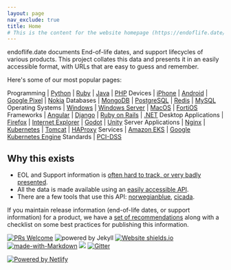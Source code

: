 ```yaml
---
layout: page
nav_exclude: true
title: Home
# This is the content for the website homepage (https://endoflife.date/)
---
```


endoflife.date documents End-of-life dates, and support lifecycles of various products. This project collates this data and presents it in an easily accessible format, with URLs that are easy to guess and remember.

Here's some of our most popular pages:

Programming           | [Python][python] | [Ruby][ruby] | [Java][java] | [PHP][php]
Devices               | [iPhone][iphone] | [Android][android] | [Google Pixel][pixel] | [Nokia][nokia]
Databases             | [MongoDB][mongodb] | [PostgreSQL][postgresql] | [Redis][redis] | [MySQL][mysql]
Operating Systems     | [Windows][windows] | [Windows Server][windows-server] | [MacOS][macos] | [FortiOS][fortios]
Frameworks            | [Angular][angular] | [Django][django] | [Ruby on Rails][rails] | [.NET][net]
Desktop Applications  | [Firefox][firefox] | [Internet Explorer][ie] | [Godot][godot] | [Unity][unity]
Server Applications   | [Nginx][nginx] | [Kubernetes][k8s] | [Tomcat][tomcat] | [HAProxy][haproxy]
Services              | [Amazon EKS][eks] | [Google Kubernetes Engine][gke]
Standards             | [PCI-DSS][pci-dss]

## Why this exists

- EOL and Support information is [often hard to track, or very badly presented](https://twitter.com/captn3m0/status/1110504412064239617).
- All the data is made available using an [easily accessible API](https://endoflife.date/docs/api).
- There are a few tools that use this API: [norwegianblue](https://github.com/hugovk/norwegianblue), [cicada](https://github.com/mcandre/cicada).

If you maintain release information (end-of-life dates, or support information) for a product, we have a [set of recommendations](/recommendations) along with a checklist on some best practices for publishing this information.

[![PRs Welcome](https://img.shields.io/badge/PRs-welcome-brightgreen.svg)](https://opensource.guide/how-to-contribute/#opening-a-pull-request) ![powered by Jekyll](https://img.shields.io/badge/powered_by-Jekyll-blue.svg) [![Website shields.io](https://img.shields.io/website-up-down-green-red/https/endoflife.date.svg)](https://endoflife.date/) [![made-with-Markdown](https://img.shields.io/badge/Made%20with-Markdown-1f425f.svg)](https://commonmark.org) [![](https://img.shields.io/badge/Hacktoberfest-Welcome-green)][hacktoberfest] [![Gitter](https://img.shields.io/badge/chat%20on-gitter-green)](https://gitter.im/endoflife-date/community)

[![Powered by Netlify](https://www.netlify.com/v3/img/components/netlify-light.svg)](https://www.netlify.com)

[coc]: https://github.com/endoflife-date/endoflife.date/blob/master/CODE-OF-CONDUCT.md "Code of Conduct"
[hacktoberfest]: https://github.com/endoflife-date/endoflife.date/issues/408

[python]: /python
[nodejs]: /nodejs
[java]: /java
[php]: /php
[iphone]: /iphone
[android]: /android
[pixel]: /pixel
[nokia]: /nokia
[mongodb]: /mongodb
[postgresql]: /postgresql
[redis]: /redis
[mysql]: /mysql
[windows]: /windows
[windows-server]: /windows-server
[macos]: /macos
[fortios]: /fortios
[angular]: /angular
[django]: /django
[ruby]: /ruby
[net]: /dotnet
[firefox]: /firefox
[ie]: /internet-explorer
[godot]: /godot
[unity]: /unity
[nginx]: /nginx
[k8s]: /k8s
[tomcat]: /tomcat
[haproxy]: /haproxy
[rails]: /rails
[eks]: /eks
[gke]: /gke
[pci-dss]: /pci-dss
